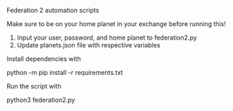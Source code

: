 Federation 2 automation scripts

Make sure to be on your home planet in your exchange before running this!

1. Input your user, password, and home planet to federation2.py
2. Update planets.json file with respective variables

Install dependencies with

python -m pip install -r requirements.txt

Run the script with

python3 federation2.py
